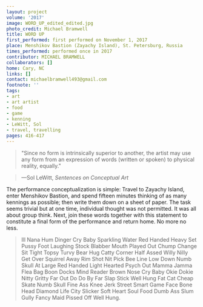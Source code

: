 ```yaml
---
layout: project
volume: '2017'
image: WORD_UP_edited_edited.jpg
photo_credit: Michael Bramwell
title: WORD UP
first_performed: first performed on November 1, 2017
place: Menshikov Bastion (Zayachy Island), St. Petersburg, Russia
times_performed: performed once in 2017
contributor: MICHAEL BRAMWELL
collaborators: []
home: Cary, NC
links: []
contact: michaelbramwell493@gmail.com
footnote: ''
tags:
- art
- art artist
- food
- game
- kenning
- LeWitt, Sol
- travel, travelling
pages: 416-417
---
```


> "Since no form is intrinsically superior to another, the artist may use any form from an expression of words (written or spoken) to physical reality, equally."

> —Sol LeWitt, _Sentences on Conceptual Art_


The performance conceptualization is simple: Travel to Zayachy Island, enter Menshikov Bastion, and spend fifteen minutes thinking of as many kennings as possible; then write them down on a sheet of paper. The task seems trivial but at one time, individual thought was not permitted. It was all about group think. Next, join these words together with this statement to constitute a final form of the performance and return home. No more no less.

> Ill Nana Hum Dinger Cry Baby Sparkling Water Red Handed Heavy Set Pussy Foot Laughing Stock Blabber Mouth Played Out Chump Change Sit Tight Topsy Turvy Bear Hug Catty Corner Half Assed Willy Nilly Get Over Squirrel Away Rim Shot Nit Pick Bee Line Low Down Numb Skull At Large Red Handed Light Hearted Psych Out Mamma Jamma Flea Bag Boon Docks Mind Reader Brown Nose Cry Baby Okie Dokie Nitty Gritty Far Out Do Do By Far Slap Stick Well Hung Fat Cat Cheap Skate Numb Skull Fine Ass Knee Jerk Street Smart Game Face Bone Head Diamond Life City Slicker Soft Heart Soul Food Dumb Ass Slum Gully Fancy Maid Pissed Off Well Hung.
